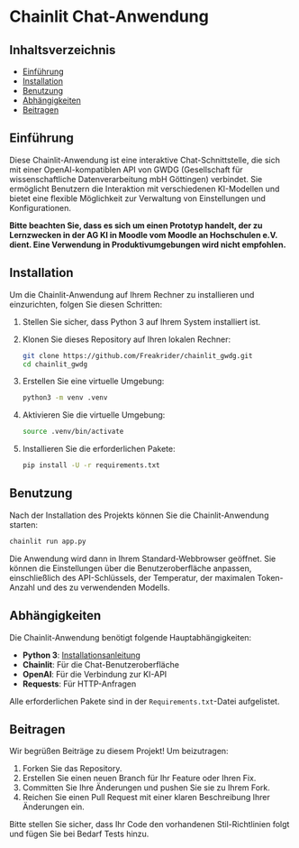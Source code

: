 # Chainlit Chat-Anwendung

## Inhaltsverzeichnis

- [Einführung](#einführung)
- [Installation](#installation)
- [Benutzung](#benutzung)
- [Abhängigkeiten](#abhängigkeiten)
- [Beitragen](#beitragen)

## Einführung

Diese Chainlit-Anwendung ist eine interaktive Chat-Schnittstelle, die sich mit einer OpenAI-kompatiblen API von GWDG (Gesellschaft für wissenschaftliche Datenverarbeitung mbH Göttingen) verbindet. Sie ermöglicht Benutzern die Interaktion mit verschiedenen KI-Modellen und bietet eine flexible Möglichkeit zur Verwaltung von Einstellungen und Konfigurationen.

**Bitte beachten Sie, dass es sich um einen Prototyp handelt, der zu Lernzwecken in der AG KI in Moodle vom Moodle an Hochschulen e.V. dient. Eine Verwendung in Produktivumgebungen wird nicht empfohlen.**

## Installation

Um die Chainlit-Anwendung auf Ihrem Rechner zu installieren und einzurichten, folgen Sie diesen Schritten:

1. Stellen Sie sicher, dass Python 3 auf Ihrem System installiert ist.
2. Klonen Sie dieses Repository auf Ihren lokalen Rechner:

    ```bash
    git clone https://github.com/Freakrider/chainlit_gwdg.git
    cd chainlit_gwdg
    ```

3. Erstellen Sie eine virtuelle Umgebung:

    ```bash
    python3 -m venv .venv
    ```

4. Aktivieren Sie die virtuelle Umgebung:

    ```bash
    source .venv/bin/activate
    ```

5. Installieren Sie die erforderlichen Pakete:

    ```bash
    pip install -U -r requirements.txt
    ```

## Benutzung

Nach der Installation des Projekts können Sie die Chainlit-Anwendung starten:

```bash
chainlit run app.py
```

Die Anwendung wird dann in Ihrem Standard-Webbrowser geöffnet. Sie können die Einstellungen über die Benutzeroberfläche anpassen, einschließlich des API-Schlüssels, der Temperatur, der maximalen Token-Anzahl und des zu verwendenden Modells.

## Abhängigkeiten

Die Chainlit-Anwendung benötigt folgende Hauptabhängigkeiten:

- **Python 3**: [Installationsanleitung](https://www.python.org/downloads/)
- **Chainlit**: Für die Chat-Benutzeroberfläche
- **OpenAI**: Für die Verbindung zur KI-API
- **Requests**: Für HTTP-Anfragen

Alle erforderlichen Pakete sind in der `Requirements.txt`-Datei aufgelistet.

## Beitragen

Wir begrüßen Beiträge zu diesem Projekt! Um beizutragen:

1. Forken Sie das Repository.
2. Erstellen Sie einen neuen Branch für Ihr Feature oder Ihren Fix.
3. Committen Sie Ihre Änderungen und pushen Sie sie zu Ihrem Fork.
4. Reichen Sie einen Pull Request mit einer klaren Beschreibung Ihrer Änderungen ein.

Bitte stellen Sie sicher, dass Ihr Code den vorhandenen Stil-Richtlinien folgt und fügen Sie bei Bedarf Tests hinzu.